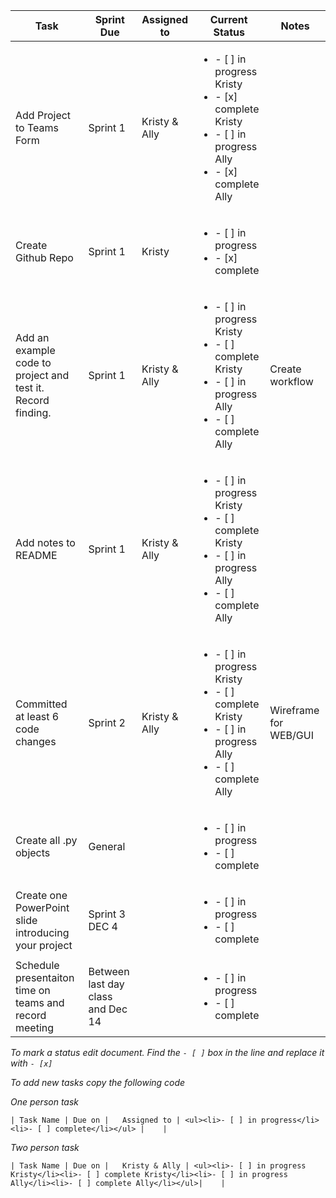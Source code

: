 | Task   |  Sprint Due   |  Assigned to   | Current Status |  Notes |
|--------|-------------|----------------|----------------|----------|
| Add Project to Teams Form | Sprint 1 |   Kristy & Ally | <ul><li>- [ ] in progress Kristy</li><li>- [x] complete Kristy</li><li>- [ ] in progress Ally</li><li>- [x] complete Ally</li></ul>|   |
| Create Github Repo | Sprint 1 |   Kristy  | <ul><li>- [ ] in progress </li><li>- [x] complete </li></ul>|   |
| Add an example code to project and test it. Record finding. | Sprint 1 |   Kristy & Ally | <ul><li>- [ ] in progress Kristy</li><li>- [ ] complete Kristy</li><li>- [ ] in progress Ally</li><li>- [ ] complete Ally</li></ul>| Create workflow | General |   Kristy | <ul><li>- [ ] in progress</li><li>- [ ] complete</li></ul> |   |
| Add notes to README | Sprint 1 |   Kristy & Ally | <ul><li>- [ ] in progress Kristy</li><li>- [ ] complete Kristy</li><li>- [ ] in progress Ally</li><li>- [ ] complete Ally</li></ul> |    |
| Committed at least 6 code changes | Sprint 2 |   Kristy & Ally | <ul><li>- [ ] in progress Kristy</li><li>- [ ] complete Kristy</li><li>- [ ] in progress Ally</li><li>- [ ] complete Ally</li></ul>| Wireframe for WEB/GUI | General |   | <ul><li>- [ ] in progress</li><li>- [ ] complete</li></ul> |     |
| Create all .py objects | General |    | <ul><li>- [ ] in progress</li><li>- [ ] complete</li></ul> |    |
| Create one PowerPoint slide introducing your project | Sprint 3 DEC 4 |    | <ul><li>- [ ] in progress</li><li>- [ ] complete</li></ul> |     |
| Schedule presentaiton time on teams and record meeting | Between last day class and Dec 14 |    | <ul><li>- [ ] in progress</li><li>- [ ] complete</li></ul> |    |


*To mark a status edit document. Find the `- [ ]` box in the line and replace it with `- [x]`*

*To add new tasks copy the following code*

*One person task*
```
| Task Name | Due on |   Assigned to | <ul><li>- [ ] in progress</li><li>- [ ] complete</li></ul> |    | 
```
*Two person task*
```
| Task Name | Due on |   Kristy & Ally | <ul><li>- [ ] in progress Kristy</li><li>- [ ] complete Kristy</li><li>- [ ] in progress Ally</li><li>- [ ] complete Ally</li></ul>|    |
```
